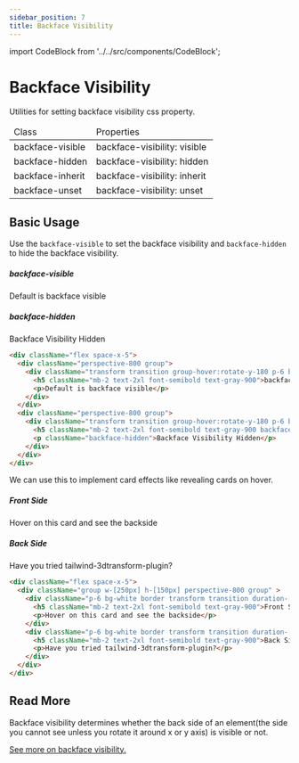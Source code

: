 ```yaml
---
sidebar_position: 7
title: Backface Visibility
---
```

import CodeBlock from '../../src/components/CodeBlock';

# Backface Visibility

Utilities for setting backface visibility css property.

<div className="table-container">
       <table className="stripped-table" style={{width:'100%'}}>
              <thead>
                     <tr>
                            <td>Class</td>
                            <td>Properties</td>                     
                     </tr>
              </thead>
              <tbody>
                     <tr>
                            <td>backface-visible</td>
                            <td>backface-visibility: visible</td>
                     </tr>
                     <tr>
                            <td>backface-hidden</td>
                            <td>backface-visibility: hidden</td>
                     </tr>
                     <tr>
                            <td>backface-inherit</td>
                            <td>backface-visibility: inherit</td>
                     </tr>
                     <tr>
                            <td>backface-unset</td>
                            <td>backface-visibility: unset</td>
                     </tr>
              </tbody>
       </table>
</div>

## Basic Usage

Use the `backface-visible` to set the backface visibility and `backface-hidden` to hide the backface visibility.

<CodeBlock className="my-10">
  <div className="flex space-x-5">
    <div className="perspective-800 group">
      <div className="transform transition group-hover:rotate-y-180 p-6 bg-white border border-gray-400 rounded-lg shadow">
        <h5 className="mb-2 text-2xl font-semibold text-gray-900">backface-visible</h5>
        <p>Default is backface visible</p>
      </div>
    </div>
    <div className="perspective-800 group">
      <div className="transform transition group-hover:rotate-y-180 p-6 bg-white border border-gray-400 rounded-lg shadow">
        <h5 className="mb-2 text-2xl font-semibold text-gray-900 backface-hidden">backface-hidden</h5>
        <p className="backface-hidden">Backface Visibility Hidden</p>
      </div>
    </div>
  </div>
</CodeBlock>

```html title="Adding backface-visible and backface-hidden"
<div className="flex space-x-5">
  <div className="perspective-800 group">
    <div className="transform transition group-hover:rotate-y-180 p-6 bg-white border border-gray-400 rounded-lg shadow">
      <h5 className="mb-2 text-2xl font-semibold text-gray-900">backface-visible</h5>
      <p>Default is backface visible</p>
    </div>
  </div>
  <div className="perspective-800 group">
    <div className="transform transition group-hover:rotate-y-180 p-6 bg-white border border-gray-400 rounded-lg shadow">
      <h5 className="mb-2 text-2xl font-semibold text-gray-900 backface-hidden">backface-hidden</h5>
      <p className="backface-hidden">Backface Visibility Hidden</p>
    </div>
  </div>
</div>
```

We can use this to implement card effects like revealing cards on hover.

<CodeBlock className="my-10">
  <div className="flex space-x-5">
    <div className="group w-[250px] h-[150px] perspective-800 group" >
      <div className="will-change-transform p-6 bg-white border transform transition duration-[1.5s] group-hover:rotate-y-180 border-gray-400 rounded-lg shadow absolute t-0">
        <h5 className="mb-2 text-2xl font-semibold text-gray-900">Front Side</h5>
        <p>Hover on this card and see the backside</p>
      </div>
      <div className="will-change-transform p-6 bg-white border transform transition duration-[1.5s] -rotate-y-180 border-gray-400 group-hover:rotate-y-0 rounded-lg shadow absolute t-0">        
        <h5 className="mb-2 text-2xl font-semibold text-gray-900">Back Side</h5>
        <p>Have you tried tailwind-3dtransform-plugin?</p>
      </div>
    </div>
  </div>
</CodeBlock>

```html title="Cards flip on hover"
<div className="flex space-x-5">
  <div className="group w-[250px] h-[150px] perspective-800 group" >
    <div className="p-6 bg-white border transform transition duration-[1.5s] group-hover:rotate-y-180 border-gray-400 rounded-lg shadow absolute t-0">
      <h5 className="mb-2 text-2xl font-semibold text-gray-900">Front Side</h5>
      <p>Hover on this card and see the backside</p>
    </div>
    <div className="p-6 bg-white border transform transition duration-[1.5s] -rotate-y-180 border-gray-400 group-hover:rotate-y-0 rounded-lg shadow absolute t-0">
      <h5 className="mb-2 text-2xl font-semibold text-gray-900">Back Side</h5>
      <p>Have you tried tailwind-3dtransform-plugin?</p>
    </div>
  </div>
</div>
```

## Read More

Backface visibility determines whether the back side of an element(the side you cannot see unless you rotate it around x or y axis) is visible or not.

[See more on backface visibility.](https://developer.mozilla.org/en-US/docs/Web/CSS/backface-visibility)
